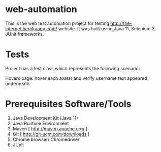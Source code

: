 # web-automation
This is the web test automation project for testing http://the-internet.herokuapp.com/ website. It was built using Java 11, Selenium 3, JUnit frameworks.

# Tests
Project has a test class which represents the following scenario:

Hovers page: hover each avatar and verify username text appeared underneath

# Prerequisites Software/Tools
1. Java Development Kit (Java 11)
2. Java Runtime Environment
3. Maven [ http://maven.apache.org/ ]
4. Git [ http://git-scm.com/downloads ]
5. Chrome browser/ Chromedriver
6. JUnit
